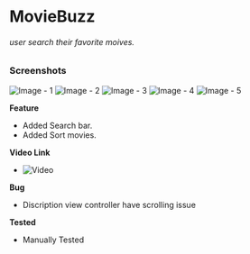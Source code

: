 
# MovieBuzz 
###### user search their favorite moives.

### Screenshots
![Image - 1](images/SearchView.png)
![Image - 2](images/SearchView2.png)
![Image - 3](images/FilteredView.png)
![Image - 4](images/DescriptionView.png)
![Image - 5](images/ControllView.png)


**Feature**
- Added Search bar.
- Added Sort movies.

**Video Link**
- ![Video](https://drive.google.com/file/d/1g9fq971aRuuIEEl0th9-bJ6IU3s_JRkR/view?usp=drive_link)

**Bug**
- Discription view controller have scrolling issue

**Tested**
- Manually Tested